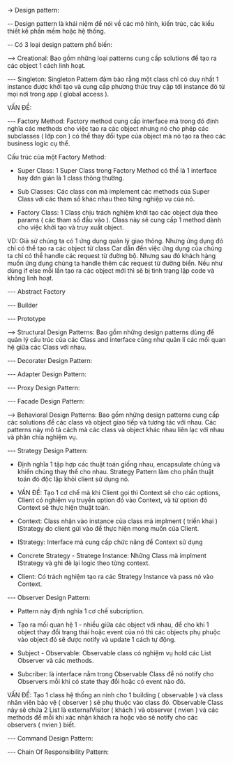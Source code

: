 -> Design pattern:

-- Design pattern là khái niệm để nói về các mô hình, kiến trúc, các kiểu thiết kế phần mềm hoặc hệ thống.

-- Có 3 loại design pattern phổ biến:

--> Creational: Bao gồm những loại patterns cung cấp solutions để tạo ra các object 1 cách linh hoạt.

--- Singleton: Singleton Pattern đảm bảo rằng một class chỉ có duy nhất 1 instance được khởi tạo và cung cấp phương thức truy cập tới instance đó từ mọi nơi trong app ( global access ).

VẤN ĐỀ:

--- Factory Method: Factory method cung cấp interface mà trong đó định nghĩa các methods cho việc tạo ra các object nhưng nó cho phép các subclasses ( lớp con ) có thể thay đổi type của object mà nó tạo ra theo các business logic cụ thể.

Cấu trúc của một Factory Method:

- Super Class: 1 Super Class trong Factory Method có thể là 1 interface hay đơn giản là 1 class thông thường.

- Sub Classes: Các class con mà implement các methods của Super Class với các tham số khác nhau theo từng nghiệp vụ của nó.

- Factory Class: 1 Class chịu trách nghiệm khởi tạo các object dựa theo params ( các tham số đầu vào ). Class này sẽ cung cấp 1 method dành cho việc khởi tạo và truy xuất object.

VD: Giả sử chúng ta có 1 ứng dụng quản lý giao thông. Nhưng ứng dụng đó chỉ có thể tạo ra các object từ class Car dẫn đến việc ứng dụng của chúng ta chỉ có thể handle các request từ đường bộ. Nhưng sau đó khách hàng muốn ứng dụng chúng ta handle thêm các request từ đường biển. Nếu như dùng if else mỗi lần tạo ra các object mới thì sẽ bị tình trạng lặp code và không linh hoạt.

--- Abstract Factory

--- Builder

--- Prototype

--> Structural Design Patterns: Bao gồm những design patterns dùng để quản lý cấu trúc của các Class and interface cũng như quản lí các mối quan hệ giữa các Class với nhau.

--- Decorater Design Pattern:

--- Adapter Design Pattern:

--- Proxy Design Pattern:

--- Facade Design Pattern:

--> Behavioral Design Patterns: Bao gồm những design patterns cung cấp các solutions để các class và object giao tiếp và tương tác với nhau. Các patterns này mô tả cách mà các class và object khác nhau liên lạc với nhau và phân chia nghiệm vụ.

--- Strategy Design Pattern:

- Định nghĩa 1 tập hợp các thuật toán giống nhau, encapsulate chúng và khiến chúng thay thế cho nhau. Strategy Pattern làm cho phần thuật toán đó độc lập khỏi client sử dụng nó.

- VẤN ĐỀ: Tạo 1 cơ chế mà khi Client gọi thì Context sẽ cho các options, Client có nghiệm vụ truyền option đó vào Context, và từ option đó Context sẽ thực hiện thuật toán.

- Context: Class nhận vào instance của class mà implment ( triển khai ) IStrategy do client gửi vào để thực hiện mong muốn của Client.

- IStrategy: Interface mà cung cấp chức năng để Context sử dụng

- Concrete Strategy - Stratege Instance: Những Class mà implment IStrategy và ghi đè lại logic theo từng context.

- Client: Có trách nghiệm tạo ra các Strategy Instance và pass nó vào Context.

--- Observer Design Pattern:

- Pattern này định nghĩa 1 cơ chế subcription.

- Tạo ra mối quan hệ 1 - nhiều giữa các object với nhau, để cho khi 1 object thay đổi trạng thái hoặc event của nó thì các objects phụ phuộc vào object đó sẽ được notify và update 1 cách tự động.

- Subject - Observable: Observable class có nghiệm vụ hold các List Observer và các methods.

- Subcriber: là interface nằm trong Observable Class để nó notify cho Observers mỗi khi có state thay đổi hoặc có event nào đó.

VẤN ĐỀ: Tạo 1 class hệ thống an ninh cho 1 building ( observable ) và class nhân viên bảo vệ ( observer ) sẽ phụ thuộc vào class đó. Observable Class này sẽ chứa 2 List là externalVisitor ( khách ) và observer ( nvien ) và các methods để mỗi khi xác nhận khách ra hoặc vào sẽ notify cho các observers ( nvien ) biết.

--- Command Design Pattern:

--- Chain Of Responsibility Pattern:
